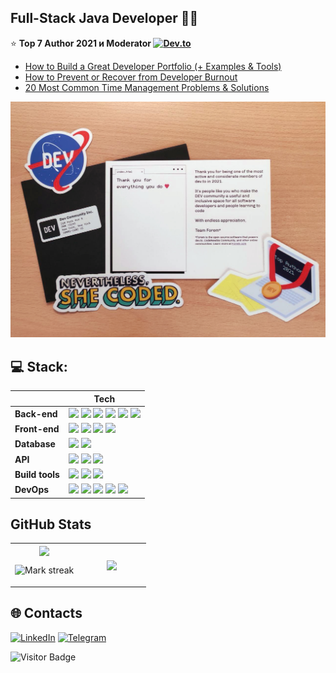 ## Full-Stack Java Developer 🦸‍♀️

⭐️ **Top 7 Author 2021 и Moderator [![Dev.to](https://img.shields.io/badge/Dev.to-0A0A0A?logo=devdotto&logoColor=white)](https://dev.to/coffeestasia)** 

- [How to Build a Great Developer Portfolio (+ Examples & Tools)](https://dev.to/actitime/how-to-build-a-great-developer-portfolio-examples-tools-bkj)
- [How to Prevent or Recover from Developer Burnout](https://dev.to/actitime/how-to-prevent-or-recover-from-developer-burnout-3g5f)
- [20 Most Common Time Management Problems & Solutions](https://dev.to/actitime/20-most-common-time-management-problems-solutions-3abb)

![](https://github.com/cptntotoro/cptntotoro/blob/main/top-author-devto-2021.jpg?raw=true)

## 💻 Stack:

|                 | Tech                                                                 |
|-----------------|---------------------------------------------------------------------------|
| **Back-end**    | <img src="https://img.shields.io/badge/Java-%23ED8B00.svg?logo=openjdk&logoColor=white"> <img src="https://img.shields.io/badge/Spring-6DB33F?logo=spring&logoColor=fff"> <img src="https://img.shields.io/badge/Spring%20Boot-6DB33F?logo=springboot&logoColor=fff"> <img src="https://img.shields.io/badge/Hibernate-59666C?logo=hibernate&logoColor=fff"> <img src="https://img.shields.io/badge/JUnit-6DB33F?logo=junit&logoColor=fff"> <img src="https://img.shields.io/badge/Mockito-6DB33F?logo=mockito&logoColor=fff">               |
| **Front-end**   | <img src="https://img.shields.io/badge/React-%2320232a.svg?logo=react&logoColor=%2361DAFB"> <img src="https://img.shields.io/badge/JavaScript-F7DF1E?logo=javascript&logoColor=000"> <img src="https://img.shields.io/badge/CSS-639?logo=css&logoColor=fff"> <img src="https://img.shields.io/badge/HTML-%23E34F26.svg?logo=html5&logoColor=white">                                |
| **Database**    | <img src="https://img.shields.io/badge/Postgres-%23316192.svg?logo=postgresql&logoColor=white"> <img src="https://img.shields.io/badge/Redis-%23DD0031.svg?logo=redis&logoColor=white">                                                   |
| **API**         | <img src="https://img.shields.io/badge/REST%20API-007EC0?logo=restapi&logoColor=275ecf"> <img src="https://img.shields.io/badge/Postman-FF6C37?logo=postman&logoColor=white"> <img src="https://img.shields.io/badge/Swagger-6AAD3D?logo=swagger&logoColor=white">                                           |
| **Build tools** | <img src="https://img.shields.io/badge/-Maven-7D2675?logo=apache&logoColor=white"> <img src="https://img.shields.io/badge/Gradle-032D39?logo=gradle&logoColor=white"> <img src="https://img.shields.io/badge/npm-CB3837?logo=npm&logoColor=fff"> 
| **DevOps**      | <img src="https://img.shields.io/badge/Docker-2496ED?logo=docker&logoColor=fff"> <img src="https://img.shields.io/badge/GitHub_Actions-2088FF?logo=github-actions&logoColor=white"> <img src="https://img.shields.io/badge/Coveralls-3F5767?logo=coveralls&logoColor=fff"> <img src="https://img.shields.io/badge/Jenkins-D24939?logo=jenkins&logoColor=white"> <img src="https://img.shields.io/badge/-Lens-27519C?logo=lens&logoColor=white"> 

## GitHub Stats

<table><tbody><tr border="none"><td width="50%" align="center">
<img align="center" src="https://readme-stats-fork-mauve.vercel.app/api/?username=cptntotoro&theme=dark&show_icons=true&count_private=true">

<img alt="Mark streak" src="https://github-readme-streak-stats-five-roan.vercel.app?user=cptntotoro&theme=dark"></td><td width="50%" align="center">
<img align="center" src="https://readme-stats-fork-mauve.vercel.app/api/top-langs/?username=cptntotoro&theme=dark&hide_border=false&no-bg=true&no-frame=true&langs_count=6"></td></tr></tbody></table>

## 🌐 Contacts

[![LinkedIn](https://custom-icon-badges.demolab.com/badge/LinkedIn-0A66C2?logo=linkedin-white&logoColor=fff)](https://www.linkedin.com/in/anastasiasafronova/) 
[![Telegram](https://img.shields.io/badge/Telegram-2CA5E0?logo=telegram&logoColor=white)](https://t.me/cptn_molly)

![Visitor Badge](https://visitor-badge.laobi.icu/badge?page_id=cptntotoro)
